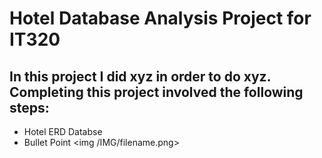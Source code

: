 # Hotel Database Analysis Project for IT320
## In this project I did xyz in order to do xyz. Completing this project involved the following steps:
- Hotel ERD Databse
-  Bullet Point <img /IMG/filename.png>